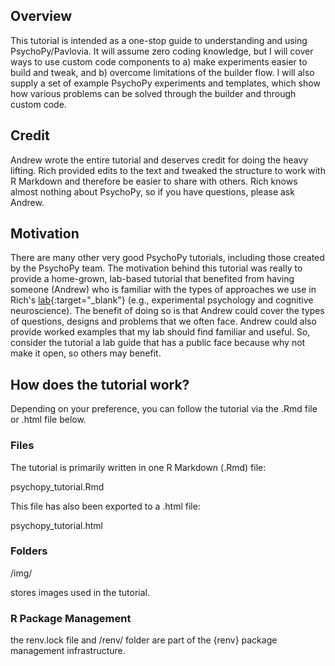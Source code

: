 ## Overview ##

This tutorial is intended as a one-stop guide to understanding and using PsychoPy/Pavlovia. It will assume zero coding knowledge, but I will cover ways to use custom code components to a) make experiments easier to build and tweak, and b) overcome limitations of the builder flow. I will also supply a set of example PsychoPy experiments and templates, which show how various problems can be solved through the builder and through custom code.

## Credit ##

Andrew wrote the entire tutorial and deserves credit for doing the heavy lifting. Rich provided edits to the text and tweaked the structure to work with R Markdown 
and therefore be easier to share with others. Rich knows almost nothing about
PsychoPy, so if you have questions, please ask Andrew. 

## Motivation ##

There are many other very good PsychoPy tutorials, including those created by the 
PsychoPy team. The motivation behind this tutorial was really to provide a home-grown, lab-based tutorial that benefited from having someone (Andrew) who
is familiar with the types of approaches we use in Rich's [lab](https://www.rich-ramsey.com){:target="_blank"} (e.g., experimental psychology and cognitive neuroscience). The benefit of doing so is that Andrew could cover the types of questions, designs and problems that we often face. Andrew could also provide worked examples that my lab should find familiar and useful. So, consider the tutorial a lab guide that has a public face because why not make it open, so others may benefit.

## How does the tutorial work? ##

Depending on your preference, you can follow the tutorial via the .Rmd file or
.html file below.

### Files ###

The tutorial is primarily written in one R Markdown (.Rmd) file:

psychopy_tutorial.Rmd

This file has also been exported to a .html file:

psychopy_tutorial.html

### Folders ###

/img/ 

stores images used in the tutorial.

### R Package Management ###

the renv.lock file and /renv/ folder are part of the {renv} package management
infrastructure. 

